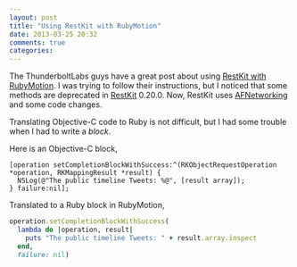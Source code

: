 ```yaml
---
layout: post
title: "Using RestKit with RubyMotion"
date: 2013-03-25 20:32
comments: true
categories: 
---
```


The ThunderboltLabs guys have a great post about using [RestKit with RubyMotion](http://thunderboltlabs.com/posts/restkit-object-mapping-with-rubymotion.html). I was trying to follow their instructions, but I noticed that some methods are deprecated in [RestKit](http://restkit.org/) 0.20.0. Now, RestKit uses [AFNetworking](http://afnetworking.com/) and some code changes.

Translating Objective-C code to Ruby is not difficult, but I had some trouble when I had to write a _block_. 

Here is an Objective-C block,

``` objc
[operation setCompletionBlockWithSuccess:^(RKObjectRequestOperation *operation, RKMappingResult *result) {
  NSLog(@"The public timeline Tweets: %@", [result array]);
} failure:nil];
```
 
Translated to a Ruby block in RubyMotion,

``` ruby
operation.setCompletionBlockWithSuccess(
  lambda do |operation, result| 
    puts "The public timeline Tweets: " + result.array.inspect
  end,
  failure: nil)
```



